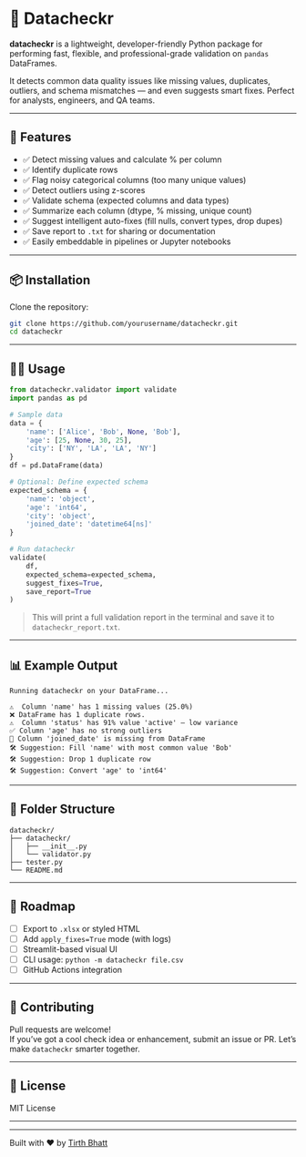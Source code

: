 # 🧪 Datacheckr

**datacheckr** is a lightweight, developer-friendly Python package for performing fast, flexible, and professional-grade validation on `pandas` DataFrames.

It detects common data quality issues like missing values, duplicates, outliers, and schema mismatches — and even suggests smart fixes. Perfect for analysts, engineers, and QA teams.

---

## 🚀 Features

- ✅ Detect missing values and calculate % per column  
- ✅ Identify duplicate rows  
- ✅ Flag noisy categorical columns (too many unique values)  
- ✅ Detect outliers using z-scores  
- ✅ Validate schema (expected columns and data types)  
- ✅ Summarize each column (dtype, % missing, unique count)  
- ✅ Suggest intelligent auto-fixes (fill nulls, convert types, drop dupes)  
- ✅ Save report to `.txt` for sharing or documentation  
- ✅ Easily embeddable in pipelines or Jupyter notebooks

---

## 📦 Installation

Clone the repository:

```bash
git clone https://github.com/yourusername/datacheckr.git
cd datacheckr
```

---

## 🧑‍💻 Usage

```python
from datacheckr.validator import validate
import pandas as pd

# Sample data
data = {
    'name': ['Alice', 'Bob', None, 'Bob'],
    'age': [25, None, 30, 25],
    'city': ['NY', 'LA', 'LA', 'NY']
}
df = pd.DataFrame(data)

# Optional: Define expected schema
expected_schema = {
    'name': 'object',
    'age': 'int64',
    'city': 'object',
    'joined_date': 'datetime64[ns]'
}

# Run datacheckr
validate(
    df,
    expected_schema=expected_schema,
    suggest_fixes=True,
    save_report=True
)
```

> This will print a full validation report in the terminal and save it to `datacheckr_report.txt`.

---

## 📊 Example Output

```
Running datacheckr on your DataFrame...

⚠️  Column 'name' has 1 missing values (25.0%)
❌ DataFrame has 1 duplicate rows.
⚠️  Column 'status' has 91% value 'active' — low variance
✅ Column 'age' has no strong outliers
📐 Column 'joined_date' is missing from DataFrame
🛠 Suggestion: Fill 'name' with most common value 'Bob'
🛠 Suggestion: Drop 1 duplicate row
🛠 Suggestion: Convert 'age' to 'int64'
```

---

## 📂 Folder Structure

```
datacheckr/
├── datacheckr/
│   ├── __init__.py
│   └── validator.py
├── tester.py
└── README.md
```

---

## 📌 Roadmap

- [ ] Export to `.xlsx` or styled HTML  
- [ ] Add `apply_fixes=True` mode (with logs)  
- [ ] Streamlit-based visual UI  
- [ ] CLI usage: `python -m datacheckr file.csv`  
- [ ] GitHub Actions integration  

---

## 🤝 Contributing

Pull requests are welcome!  
If you’ve got a cool check idea or enhancement, submit an issue or PR. Let’s make `datacheckr` smarter together.

---

## 📄 License

MIT License

---
---
Built with ❤️ by [Tirth Bhatt](https://github.com/tirthmagnus)
